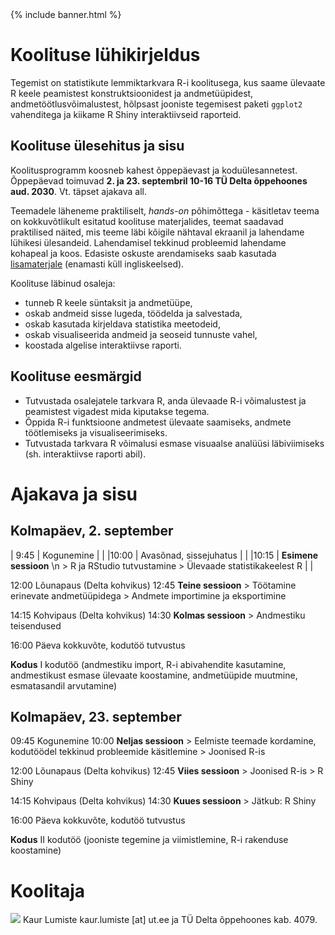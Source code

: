 ﻿---
layout: frontpage
---

<div class="head_example">
 {% include banner.html %}
</div>


# Koolituse lühikirjeldus

Tegemist on statistikute lemmiktarkvara R-i koolitusega, kus saame ülevaate R keele peamistest konstruktsioonidest ja andmetüüpidest, andmetöötlusvõimalustest, hõlpsast jooniste tegemisest paketi `ggplot2` vahenditega ja kiikame R Shiny interaktiivseid raporteid.

## Koolituse ülesehitus ja sisu

Koolitusprogramm koosneb kahest õppepäevast ja koduülesannetest. Õppepäevad toimuvad **2. ja 23. septembril 10-16 TÜ Delta õppehoones aud. 2030**. Vt. täpset ajakava all.

Teemadele läheneme praktiliselt, _hands-on_	 põhimõttega - käsitletav teema on kokkuvõtlikult esitatud koolituse materjalides, teemat saadavad praktilised näited, mis teeme läbi kõigile nähtaval ekraanil ja lahendame lühikesi ülesandeid. Lahendamisel tekkinud probleemid lahendame kohapeal ja koos. Edasiste oskuste arendamiseks saab kasutada [lisamaterjale](lisamaterjal) (enamasti küll ingliskeelsed).

Koolituse läbinud osaleja:

* tunneb R keele süntaksit ja andmetüüpe,
* oskab andmeid sisse lugeda, töödelda ja salvestada,
* oskab kasutada kirjeldava statistika meetodeid,
* oskab visualiseerida andmeid ja seoseid tunnuste vahel,
* koostada algelise interaktiivse raporti.


## Koolituse eesmärgid

* Tutvustada osalejatele tarkvara R, anda ülevaade R-i võimalustest ja peamistest vigadest mida kiputakse tegema.
* Õppida R-i funktsioone andmetest ülevaate saamiseks, andmete töötlemiseks ja visualiseerimiseks.
* Tutvustada tarkvara R võimalusi esmase visuaalse analüüsi läbiviimiseks (sh. interaktiivse raporti abil).


# Ajakava ja sisu 

Kolmapäev, 2. september
-----

| 9:45   | Kogunemine  |   |
|10:00   | Avasõnad, sissejuhatus  |   |
|10:15   | **Esimene sessioon** \n
	> R ja RStudio tutvustamine
	> Ülevaade statistikakeelest R  |   |



	
 	
	
12:00 	Lõunapaus (Delta kohvikus)
12:45	**Teine sessioon**
	> Töötamine erinevate andmetüüpidega
	> Andmete importimine ja eksportimine
	
14:15	Kohvipaus (Delta kohvikus)
14:30	**Kolmas sessioon**
	> Andmestiku teisendused
	
16:00	Päeva kokkuvõte, kodutöö tutvustus

**Kodus**
I kodutöö (andmestiku import, R-i abivahendite kasutamine, andmestikust esmase ülevaate koostamine, andmetüüpide muutmine, esmatasandil arvutamine)


Kolmapäev, 23. september
-----
09:45	Kogunemine
10:00	**Neljas sessioon**
	> Eelmiste teemade kordamine, kodutöödel tekkinud probleemide käsitlemine
	> Joonised R-is

12:00	Lõunapaus (Delta kohvikus)
12:45	**Viies sessioon**
	> Joonised R-is
	> R Shiny

14:15 Kohvipaus (Delta kohvikus)
14:30 **Kuues sessioon**
	> Jätkub: R Shiny

16:00 Päeva kokkuvõte, kodutöö tutvustus

**Kodus** 
II kodutöö (jooniste tegemine ja viimistlemine, R-i rakenduse koostamine)


# Koolitaja

![](https://media-exp1.licdn.com/dms/image/C4D03AQHhKgFpBRn0mg/profile-displayphoto-shrink_200_200/0?e=1603929600&v=beta&t=Sn2zJY4IJuR0-_tzuzD8HIjT8Ytw0uDC_y_ddN1QUOI)
Kaur Lumiste kaur.lumiste [at] ut.ee ja TÜ Delta õppehoones kab. 4079.
